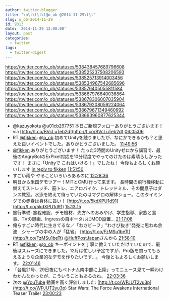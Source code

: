 ```yaml
---
author: twitter-blogger
title: "\n\t\t\t\t@o_ob @2014-11-29\t\t"
slug: o_ob-2014-11-29
id: 9313
date: '2014-11-29 12:00:00'
layout: post
categories:
  - twitter
tags:
  - twitter-digest
---
```


https://twitter.com/o_ob/statuses/538438457689796608 https://twitter.com/o_ob/statuses/538525237508206593 https://twitter.com/o_ob/statuses/538525713914003456 https://twitter.com/o_ob/statuses/538534967542685696 https://twitter.com/o_ob/statuses/538576405055811584 https://twitter.com/o_ob/statuses/538667976640036864 https://twitter.com/o_ob/statuses/538678306007035904 https://twitter.com/o_ob/statuses/538679208059224064 https://twitter.com/o_ob/statuses/538679671349460992 https://twitter.com/o_ob/statuses/538693960877625344  

*   [@kazuyokota](https://twitter.com/kazuyokota) [@u01cb297751](https://twitter.com/u01cb297751) 本日ご新規フォローありがとうございます！ via [http://t.co/BVcLuTeb2d](http://t.co/BVcLuTeb2d) [06:05:06](https://twitter.com/o_ob/statuses/538438457689796608)
*   RT [@fjkken](https://twitter.com/fjkken): [@o_ob](https://twitter.com/o_ob) 初めてUnityを触りましたが、なにかできるかも？と思えた良いイベントでした。ありがとうございました。 [11:49:56](https://twitter.com/o_ob/statuses/538525237508206593)
*   [@fjkken](https://twitter.com/fjkken) ありがとうございます！ たった3時間のUnityゼロから講習で、最後のAngryBotのExPixel対応を10分程度でやってのけたのは素晴らしかったです！ まさに「Unityで これはいける！」でしたね！ 今後もよろしくお願いします [in reply to fjkken](https://twitter.com/fjkken/statuses/538328145011539970) [11:51:50](https://twitter.com/o_ob/statuses/538525713914003456)
*   すごい雨や やることいろいろあるのに [12:28:36](https://twitter.com/o_ob/statuses/538534967542685696)
*   明日から米国デモツアー！MITとCMU行って来ます。 長時間の飛行機移動に備えてストレッチ、筋トレ、エアロバイク、トレッドミル、その間息子はダンス教室。水泳を終えて待っていたのはマグロの解体ショー。このタイミングでの赤身は身体に旨い！ [http://t.co/5kdXPU1d91](http://t.co/5kdXPU1d91) [15:13:15](https://twitter.com/o_ob/statuses/538576405055811584)
*   旅行準備: 旅程確認、デモ機材、先方へのおみやげ、学生指導、家族と食事、TVの録画、Ingressの自ポータルにMOD設置... [21:17:08](https://twitter.com/o_ob/statuses/538667976640036864)
*   俺らすごい時代に生きてるな／「わさビーフ」"わさび抜き"発売に思わぬ余波　シャープの中の人が「猛省」 [http://t.co/FzMSu1beTt](http://t.co/FzMSu1beTt) [@HuffPostJapan](https://twitter.com/HuffPostJapan)さんから [21:58:10](https://twitter.com/o_ob/statuses/538678306007035904)
*   RT [@fjkken](https://twitter.com/fjkken): [@o_ob](https://twitter.com/o_ob) キーポイントを丁寧に教えていただけていたので、最後はスムーズにできました。12月は忙しい予定ですが、Pro版を買ってもらえるような企業的なデモを作りたいです…。 今後ともよろしくお願いします。 [22:01:46](https://twitter.com/o_ob/statuses/538679208059224064)
*   「台風21号、29日夜にもベトナム南中部に上陸」ってニュース見て一瞬わけわかんなかったが、こういうこともあるのね。 [22:03:36](https://twitter.com/o_ob/statuses/538679671349460992)
*   次の [@YouTube](https://twitter.com/YouTube) 動画を高く評価しました: [http://t.co/WPJUT2yu3p](http://t.co/WPJUT2yu3p) Star Wars: The Force Awakens International Teaser Trailer [23:00:23](https://twitter.com/o_ob/statuses/538693960877625344)